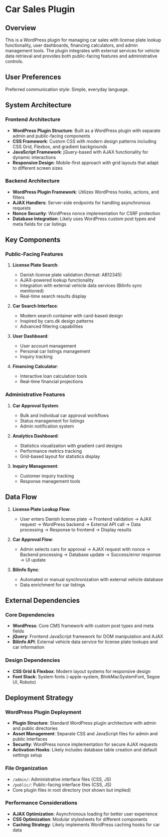 # Car Sales Plugin

## Overview

This is a WordPress plugin for managing car sales with license plate lookup functionality, user dashboards, financing calculators, and admin management tools. The plugin integrates with external services for vehicle data retrieval and provides both public-facing features and administrative controls.

## User Preferences

Preferred communication style: Simple, everyday language.

## System Architecture

### Frontend Architecture
- **WordPress Plugin Structure**: Built as a WordPress plugin with separate admin and public-facing components
- **CSS Framework**: Custom CSS with modern design patterns including CSS Grid, Flexbox, and gradient backgrounds
- **JavaScript Framework**: jQuery-based with AJAX functionality for dynamic interactions
- **Responsive Design**: Mobile-first approach with grid layouts that adapt to different screen sizes

### Backend Architecture
- **WordPress Plugin Framework**: Utilizes WordPress hooks, actions, and filters
- **AJAX Handlers**: Server-side endpoints for handling asynchronous requests
- **Nonce Security**: WordPress nonce implementation for CSRF protection
- **Database Integration**: Likely uses WordPress custom post types and meta fields for car listings

## Key Components

### Public-Facing Features
1. **License Plate Search**: 
   - Danish license plate validation (format: AB12345)
   - AJAX-powered lookup functionality
   - Integration with external vehicle data services (Bilinfo sync mentioned)
   - Real-time search results display

2. **Car Search Interface**:
   - Modern search container with card-based design
   - Inspired by caro.dk design patterns
   - Advanced filtering capabilities

3. **User Dashboard**:
   - User account management
   - Personal car listings management
   - Inquiry tracking

4. **Financing Calculator**:
   - Interactive loan calculation tools
   - Real-time financial projections

### Administrative Features
1. **Car Approval System**:
   - Bulk and individual car approval workflows
   - Status management for listings
   - Admin notification system

2. **Analytics Dashboard**:
   - Statistics visualization with gradient card designs
   - Performance metrics tracking
   - Grid-based layout for statistics display

3. **Inquiry Management**:
   - Customer inquiry tracking
   - Response management tools

## Data Flow

1. **License Plate Lookup Flow**:
   - User enters Danish license plate → Frontend validation → AJAX request → WordPress backend → External API call → Data processing → Response to frontend → Display results

2. **Car Approval Flow**:
   - Admin selects cars for approval → AJAX request with nonce → Backend processing → Database update → Success/error response → UI update

3. **Bilinfo Sync**:
   - Automated or manual synchronization with external vehicle database
   - Data enrichment for car listings

## External Dependencies

### Core Dependencies
- **WordPress**: Core CMS framework with custom post types and meta fields
- **jQuery**: Frontend JavaScript framework for DOM manipulation and AJAX
- **Bilinfo API**: External vehicle data service for license plate lookups and car information

### Design Dependencies
- **CSS Grid & Flexbox**: Modern layout systems for responsive design
- **Font Stack**: System fonts (-apple-system, BlinkMacSystemFont, Segoe UI, Roboto)

## Deployment Strategy

### WordPress Plugin Deployment
- **Plugin Structure**: Standard WordPress plugin architecture with admin and public directories
- **Asset Management**: Separate CSS and JavaScript files for admin and public interfaces
- **Security**: WordPress nonce implementation for secure AJAX requests
- **Activation Hooks**: Likely includes database table creation and default settings setup

### File Organization
- `/admin/`: Administrative interface files (CSS, JS)
- `/public/`: Public-facing interface files (CSS, JS)
- Core plugin files in root directory (not shown but implied)

### Performance Considerations
- **AJAX Optimization**: Asynchronous loading for better user experience
- **CSS Optimization**: Modular stylesheets for different components
- **Caching Strategy**: Likely implements WordPress caching hooks for car data
